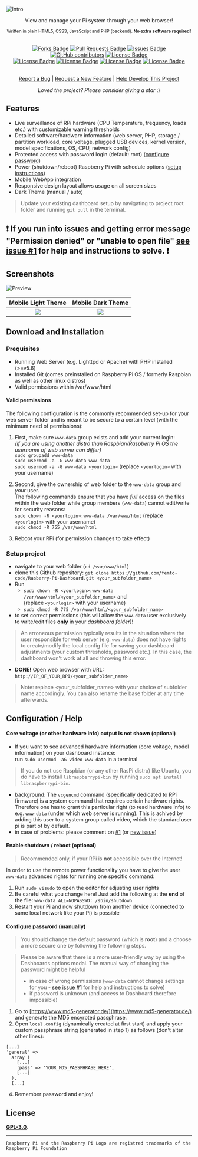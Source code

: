 ![Intro](img/logo.png?raw=true "Raspberry Pi Dashboard - Project Logo")
<div align="center">View and manage your Pi system through your web browser!</div>
<p align="center"><sub>Written in plain HTML5, CSS3, JavaScript and PHP (backend). <b>No extra software required!</b></sub></p>
<br>
<div align="center">
  <a href="https://github.com/AShuuu-Technoid/Pi-Dashboard/network/members"><img src="https://img.shields.io/github/forks/AShuuu-Technoid/Pi-Dashboard?color=yellow" alt="Forks Badge"/></a>
<a href="https://github.com/AShuuu-Technoid/Pi-Dashboard/pulls"><img src="https://img.shields.io/github/issues-pr/AShuuu-Technoid/Pi-Dashboard" alt="Pull Requests Badge"/></a>
<a href="https://github.com/AShuuu-Technoid/Pi-Dashboard/issues"><img src="https://img.shields.io/github/issues/AShuuu-Technoid/Pi-Dashboard" alt="Issues Badge"/></a>
<a href="https://github.com/AShuuu-Technoid/Pi-Dashboard/graphs/contributors"><img alt="GitHub contributors" src="https://img.shields.io/github/contributors/AShuuu-Technoid/Pi-Dashboard?color=2b9348"></a>
<a href="https://github.com/AShuuu-Technoid/Pi-Dashboard/blob/master/LICENSE"><img src="https://img.shields.io/github/license/AShuuu-Technoid/Pi-Dashboard?color=2b9348" alt="License Badge"/></a>
<br>
<a href="https://github.com/AShuuu-Technoid/Pi-Dashboard/"><img src="https://img.shields.io/github/repo-size/AShuuu-Technoid/Pi-Dashboard?color=important" alt="License Badge"/></a>
<a href="https://github.com/AShuuu-Technoid/Pi-Dashboard/"><img src="https://img.shields.io/tokei/lines/github/AShuuu-Technoid/Pi-Dashboard?color=yellowgreen" alt="License Badge"/></a>
<a href="https://github.com/AShuuu-Technoid/Pi-Dashboard/releases"><img src="https://img.shields.io/github/v/release/AShuuu-Technoid/Pi-Dashboard?color=success" alt="License Badge"/></a>
<a href="https://github.com/AShuuu-Technoid/Pi-Dashboard/commits"><img src="https://img.shields.io/github/last-commit/AShuuu-Technoid/Pi-Dashboard" alt="License Badge"/></a>
</div>
<br>
<p align="center"><a href="https://github.com/AShuuu-Technoid/Pi-Dashboard/issues">Report a Bug</a> | <a href="https://github.com/AShuuu-Technoid/Pi-Dashboard/issues">Request a New Feature</a> | <a href="https://github.com/AShuuu-Technoid/Pi-Dashboard/pulls">Help Develop This Project</a></p>
<p align="center"><i>Loved the project? Please consider giving a star</i> :)</p>

## Features

- Live surveillance of RPi hardware (CPU Temperature, frequency, loads etc.) with customizable warning thresholds
- Detailed software/hardware information (web server, PHP, storage / partition workload, core voltage, plugged USB devices, kernel version, model specifications, OS, CPU, network config)
- Protected access with password login (default: root) ([configure password](https://github.com/AShuuu-Technoid/Pi-Dashboard#configure-password-manually))
- Power (shutdown/reboot) Raspberry Pi with schedule options ([setup instructions](https://github.com/AShuuu-Technoid/Pi-Dashboard#enable-shutdown--reboot-optional))
- Mobile WebApp integration
- Responsive design layout allows usage on all screen sizes
- Dark Theme (manual / auto)

>Update your existing dashboard setup by navigating to project root folder and running `git pull` in the terminal.

## ❗ If you run into issues and getting error message "Permission denied" or "unable to open file" [see issue #1](https://github.com/AShuuu-Technoid/Pi-Dashboard/issues/1) for help and instructions to solve. ❗

## Screenshots

![Preview](img/preview.png?raw=true "Preview of dashboard in a web browser")

| Mobile Light Theme                                | Mobile Dark Theme                               |
|:-------------------------------------------------:|:-----------------------------------------------:|
| ![](img/m2.png?raw=true)                          |                ![](img/m1.png?raw=true)         |

## Download and Installation

### Prequisites

- Running Web Server (e.g. Lighttpd or Apache) with PHP installed (>=v5.6)
- Installed Git (comes preinstalled on Raspberry Pi OS / formerly Raspbian as well as other linux distros)
- Valid permissions within /var/www/html

#### Valid permissions

The following configuration is the commonly recommended set-up for your web server folder and is meant to be secure to a certain level (with the minimum need of permissions):

1. First, make sure `www-data` group exists and add your current login:<br>
_(if you are using another distro than Raspbian/Raspberry Pi OS the username of web server can differ)_<br>
`sudo groupadd www-data`<br>
`sudo usermod -a -G www-data www-data`<br>
`sudo usermod -a -G www-data <yourlogin>` (replace `<yourlogin>` with your username)

2. Second, give the ownership of web folder to the `www-data` group and *your* user.<br>The following commands ensure that you have _full_ access on the files within the web folder while group members (`www-data`) cannot edit/write for security reasons:<br>
`sudo chown -R <yourlogin>:www-data /var/www/html` (replace `<yourlogin>` with your username)<br>
`sudo chmod -R 755 /var/www/html`

3. Reboot your RPi (for permission changes to take effect)

### Setup project

- navigate to your web folder (`cd /var/www/html`)
- clone this Github repository: `git clone https://github.com/femto-code/Rasberry-Pi-Dashboard.git <your_subfolder_name>`
- Run
  - `sudo chown -R <yourlogin>:www-data /var/www/html/<your_subfolder_name>` and<br>(replace `<yourlogin>` with your username)
  - `sudo chmod -R 775 /var/www/html/<your_subfolder_name>`
- to set correct permissions (this will allow the `www-data` user exclusively to write/edit files **only** in your _dashboard folder_)!
> An erroneous permission typically results in the situation where the user responsible for web server (e.g. `www-data`) does not have rights to create/modify the local config file for saving your dashboard adjustments (your custom thresholds, password etc.). In this case, the dashboard won't work at all and throwing this error.
- **DONE!** Open web browser with URL: `http://IP_OF_YOUR_RPI/<your_subfolder_name>`
> Note: replace <your_subfolder_name> with your choice of subfolder name accordingly. You can also rename the base folder at any time afterwards.

## Configuration / Help

#### Core voltage (or other hardware info) output is not shown (optional)
- If you want to see advanced hardware information (core voltage, model information) on your dashboard instance:<br>run `sudo usermod -aG video www-data` in a terminal
>If you do not use Raspbian (or any other RasPi distro) like Ubuntu, you do have to install `libraspberrypi-bin` by running `sudo apt install libraspberrypi-bin`.

- background: The `vcgencmd` command (specifically dedicated to RPi firmware) is a system command that requires certain hardware rights. Therefore one has to grant this particular right (to read hardware info) to e.g. `www-data` (under which web server is running). This is achived by adding this user to a system group called video, which the standard user pi is part of by default.
- in case of problems: please comment on [#1](https://github.com/AShuuu-Technoid/Pi-Dashboard/issues/1) (or [new issue](https://github.com/AShuuu-Technoid/Pi-Dashboard/issues/new))

#### Enable shutdown / reboot (optional)

> Recommended only, if your RPi is **not** accessible over the Internet!

In order to use the remote power functionality you have to give the user `www-data` advanced rights for running one specific command:
1. Run `sudo visudo` to open the editor for adjusting user rights
2. Be careful what you change here! Just add the following at the **end** of the file: `www-data ALL=NOPASSWD: /sbin/shutdown`
3. Restart your Pi and now shutdown from another device (connected to same local network like your Pi) is possible

#### Configure password (manually)

>You should change the default password (which is **root**) and a choose a more secure one by following the following steps.

>Please be aware that there is a more user-friendly way by using the Dashboards options modal. The manual way of changing the password might be helpful
>- in case of wrong permissions (`www-data` cannot change settings for you - [see issue #1](https://github.com/AShuuu-Technoid/Pi-Dashboard/issues/1) for help and instructions to solve)
>- if password is unknown (and access to Dashboard therefore impossible)

1. Go to [https://www.md5-generator.de/](https://www.md5-generator.de/) and generate the MD5 encyrpted passphrase.
2. Open `local.config` (dynamically created at first start) and apply your custom passphrase string (generated in step 1) as follows (don't alter other lines):
```
[...]
'general' =>
  array (
    [...]
    'pass' => 'YOUR_MD5_PASSPHRASE_HERE',
    [...]
  ),
  [...]
```

4. Remember password and enjoy!

## License

[**GPL-3.0**](LICENSE).

---

`Raspberry Pi and the Raspberry Pi Logo are registred trademarks of the Raspberry Pi Foundation`

